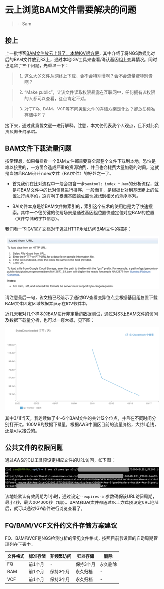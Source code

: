 # 云上浏览BAM文件需要解决的问题

> -- Sam

## 接上

上一批博客[BAM文件放云上好了，本地IGV很方便](2020-01-31-put-bam-on-s3.md)，其中介绍了将NGS数据比对后的BAM文件放到S3上，通过本地IGV工具来查看/确认基因组上变异情况。同时也遗留了三个问题，先重温一下：

> 1. 这么大的文件从网络上下载，会不会特别慢啊？会不会流量费特别贵啊？

> 2. “Make public”，让该文件读取权限暴露在互联网中，任何拥有该权限的人都可以查看，这点肯定不对。

> 3. 对于FQ、BAM、VCF等不同类型文件的存储方案是什么？都放在标准存储中吗？

接下来，通过此篇博文逐一进行解释。注意，本文仅代表我个人观点，且不对此负责及做任何承诺。

## BAM文件下载流量问题

按常理想，如果每查看一个BAM文件都需要将全部整个文件下载到本地，恐怕是难以接受的，一方面会造成严重的资源浪费，并且也会耗费大量加载的时间。这就是当初给BAM设计index文件（BAI文件）的好处之一了。

- 首先我们在比对流程中一般会包含一步`samtools index *.bam`的分析流程，就是将BAM文件中的比对信息进行排序，一般而言，是根据比对到基因组上的位置进行排序的，这有利于根据基因组位置快速找到相关的测序序列。

- BAI文件本身是给BAM文件做索引的，索引这个技术的使用也是为了快速搜索。其中一个很关键的使用场景是通过基因组位置快速定位对应BAM的位置（文件存储的字节信息）。

我们看一下IGV官方文档对于通过HTTP地址访问BAM文件的描述：

![IGV文档-通过URL载入BAM文件](../img/igv-load-from-url-doc.png)

请注意最后一句，该文档已经暗示了通过IGV查看变异位点会根据基因组位置下载BAM文件固定区域数据并展示在IGV软件中。

近几天我对几个样本的BAM进行非定量的数据测试，通过对S3上BAM文件的访问及数据下载量分析，也可以一窥大概，见下图：

![S3数据访问量统计](../img/s3-data-download-figure.jpg)

其中3/11当天，我连续做了4～6个BAM文件的共计12个位点，并且在不同时间分别打开过。100MB的数据下载量，根据AWS中国区目前的流量价格，大约1毛钱，还是可以接受的。

## 公共文件的权限问题

通过AWS的CLI工具预设定相应文件的URL访问，如下图：

![AWS CLI Presign](../img/aws-s3-presign.png)

该地址默认有效周期为1小时，通过设定`--expires-in`参数确保该URL访问周期，最小1秒，最大604800秒（1周）。BAM和BAI文件都通过以上方式预设定URL地址后，就可以通过IGV软件进行浏览查看了。

## FQ/BAM/VCF文件的文件存储方案建议

FQ、BAM和VCF是NGS检测分析的常见文件格式，按照目前我设置的自动周期管理列在下表中。

| 文件格式 | 标准存储 | 非频繁访问 | 归档存储 | 删除 |
| ------- | ------ | --------- | ------ | ---- |
| FQ | 前1个月 | - | 保持3个月 | 永久删除 |
| BAM | 前1个月 | 保持3个月 | 永久归档 | - |
| VCF | 前1个月 | 保持3个月 | 永久归档 | - |
